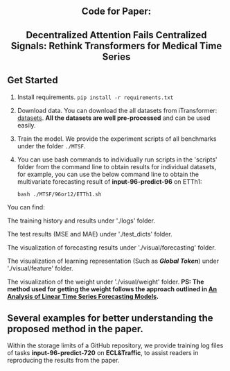 <div align="center">
  <h2><b> Code for Paper:</b></h2>
  <h2><b> Decentralized Attention Fails Centralized Signals: Rethink Transformers for Medical Time Series </b></h2>
</div>

## Get Started

1. Install requirements. ```pip install -r requirements.txt```
2. Download data. You can download the all datasets from iTransformer: [datasets](https://drive.google.com/u/0/uc?id=1NF7VEefXCmXuWNbnNe858WvQAkJ_7wuP&export=download). **All the datasets are well pre-processed** and can be used easily.
3. Train the model. We provide the experiment scripts of all benchmarks under the folder `./MTSF`. 
4. You can use bash commands to individually run scripts in the 'scripts' folder from the command line to obtain results for individual datasets, for example, you can use the below command line to obtain the multivariate forecasting result of  **input-96-predict-96** on ETTh1:
   
      ```bash ./MTSF/96or12/ETTh1.sh ```

You can find:

The training history and results under './logs' folder.

The test results (MSE and MAE) under './test_dicts' folder.

The visualization of forecasting results under './visual/forecasting' folder.

The visualization of learning  representation (Such as ***Global Token***) under './visual/feature' folder.

The visualization of the weight under './visual/weight' folder.  **PS: The method used for getting the weight follows the approach outlined in [An Analysis of Linear Time Series Forecasting Models](https://arxiv.org/abs/2403.14587).**

## Several examples for better understanding the proposed method in the paper.

Within the storage limits of a GitHub repository, we provide training log files of tasks **input-96-predict-720** on **ECL&Traffic**, to assist readers in reproducing the results from the paper. 

